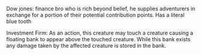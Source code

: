 Dow jones: finance bro who is rich beyond belief, he supplies adventurers in exchange for a portion of their potential contribution points. Has a literal blue tooth

Investment Firm: As an action, this creature may touch a creature causing a floating bank to appear above the touched creature. While this bank exists any damage taken by the affected creature is stored in the bank. 
